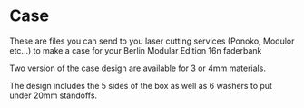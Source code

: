 <h1>Case</h1>

These are files you can send to you laser cutting services (Ponoko, Modulor etc...) to make a case for your Berlin Modular Edition 16n faderbank

Two version of the case design are available for 3 or 4mm materials. 

The design includes the 5 sides of the box as well as 6 washers to put under 20mm standoffs.
